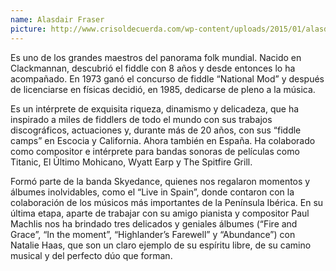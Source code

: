 ```yaml
---
name: Alasdair Fraser
picture: http://www.crisoldecuerda.com/wp-content/uploads/2015/01/alasdairfraser.jpg
---
```


Es uno de los grandes maestros del panorama folk mundial. Nacido en Clackmannan, descubrió el fiddle con 8 años y desde entonces lo ha acompañado. En 1973 ganó el concurso de fiddle “National Mod” y después de licenciarse en físicas decidió, en 1985, dedicarse de pleno a la música.

Es un intérprete de exquisita riqueza, dinamismo y delicadeza, que ha inspirado a miles de fiddlers de todo el mundo con sus trabajos discográficos, actuaciones y, durante más de 20 años, con sus “fiddle camps” en Escocia y California. Ahora también en España. Ha colaborado como compositor e intérprete para bandas sonoras de películas como Titanic, El Último Mohicano, Wyatt Earp y The Spitfire Grill.

Formó parte de la banda Skyedance, quienes nos regalaron momentos y álbumes inolvidables, como el “Live in Spain”, donde contaron con la colaboración de los músicos más importantes de la Península Ibérica. En su última etapa, aparte de trabajar con su amigo pianista y compositor Paul Machlis nos ha brindado tres delicados y geniales álbumes (“Fire and Grace”, “In the moment”, “Highlander’s Farewell” y “Abundance”) con Natalie Haas, que son un claro ejemplo de su espíritu libre, de su camino musical y del perfecto dúo que forman.
